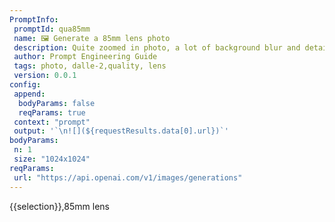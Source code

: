 ```yaml
---
PromptInfo:
 promptId: qua85mm
 name: 🖼️ Generate a 85mm lens photo 
 description: Quite zoomed in photo, a lot of background blur and detail on subject
 author: Prompt Engineering Guide
 tags: photo, dalle-2,quality, lens
 version: 0.0.1
config:
 append:
  bodyParams: false
  reqParams: true
 context: "prompt"
 output: '`\n![](${requestResults.data[0].url})`'
bodyParams:
 n: 1
 size: "1024x1024"
reqParams:
 url: "https://api.openai.com/v1/images/generations"
---
```

{{selection}},85mm lens